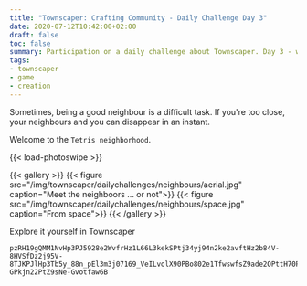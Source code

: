 ```yaml
---
title: "Townscaper: Crafting Community - Daily Challenge Day 3"
date: 2020-07-12T10:42:00+02:00
draft: false
toc: false
summary: Participation on a daily challenge about Townscaper. Day 3 - world Neighbours.
tags:
- townscaper
- game
- creation
---
```


Sometimes, being a good neighbour is a difficult task.
If you're too close, your neighbours and you can disappear in an instant.

Welcome to the `Tetris neighborhood`.

{{< load-photoswipe >}}

{{< gallery >}}
  {{< figure src="/img/townscaper/dailychallenges/neighbours/aerial.jpg" caption="Meet the neighboors ... or not">}}
  {{< figure src="/img/townscaper/dailychallenges/neighbours/space.jpg" caption="From space">}}
{{< /gallery >}}

Explore it yourself in Townscaper

```text
pzRH19gQMM1NvHp3PJ5928e2WvfrHz1L66L3kekSPtj34yj94n2ke2avftHz2b84V-8HVSfDz2j95V-8TJKPJlHp3Tb5y_88n_pEl3m3j07169_VeILvolX90PBo802e1TfwswfsZ9ade2OPttH70PtZ9ade-GPkjn22PtZ9sNe-Gvotfaw6B
```
